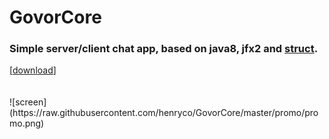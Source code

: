 # GovorCore
<h3> Simple server/client chat app, based on java8, jfx2 and <a href="https://github.com/henryco/Struct"> struct</a>.</h3>
[<a href="https://drive.google.com/open?id=0BzwCB78J-oVxLU14U3ZsclBJSmc" title="(latest version from: 07.01.2017)">download</a>]
<br><br><br>
![screen](https://raw.githubusercontent.com/henryco/GovorCore/master/promo/promo.png)
